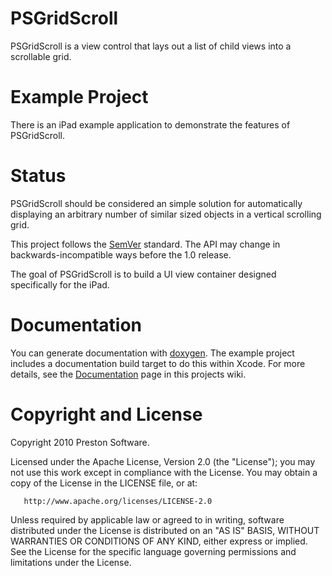 
# PSGridScroll

PSGridScroll is a view control that lays out a list of child views into a scrollable grid.  


# Example Project

There is an iPad example application to demonstrate the features of PSGridScroll.


# Status

PSGridScroll should be considered an simple solution for automatically displaying an arbitrary number of similar sized objects in a vertical scrolling grid. 

This project follows the [SemVer](http://semver.org/) standard. The API may change in backwards-incompatible ways before the 1.0 release.

The goal of PSGridScroll is to build a UI view container designed specifically for the iPad.


# Documentation

You can generate documentation with [doxygen](http://www.doxygen.org). The example project includes a documentation build target to do this within Xcode.    For more details, see the [Documentation](https://github.com/epreston/PSGridScroll/wiki/Documentation) page in this projects wiki.


# Copyright and License

Copyright 2010 Preston Software.

   Licensed under the Apache License, Version 2.0 (the "License");
   you may not use this work except in compliance with the License.
   You may obtain a copy of the License in the LICENSE file, or at:

       http://www.apache.org/licenses/LICENSE-2.0

   Unless required by applicable law or agreed to in writing, software
   distributed under the License is distributed on an "AS IS" BASIS,
   WITHOUT WARRANTIES OR CONDITIONS OF ANY KIND, either express or implied.
   See the License for the specific language governing permissions and
   limitations under the License.
